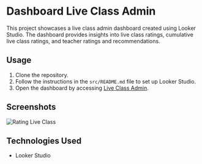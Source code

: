 # Dashboard Live Class Admin

This project showcases a live class admin dashboard created using Looker Studio. The dashboard provides insights into live class ratings, cumulative live class ratings, and teacher ratings and recommendations.

## Usage

1. Clone the repository.
2. Follow the instructions in the `src/README.md` file to set up Looker Studio.
3. Open the dashboard by accessing [Live Class Admin](https://lookerstudio.google.com/reporting/4bbc4d61-2f60-47fb-bf36-0b98a7b12b8a).

## Screenshots

![Rating Live Class]([/live-class-admin.png](https://github.com/fafaa710/Data-Analyst-Skolla-intern/blob/243a0463b8427c6161b40f49bf5d48182f3d3c0e/Dashoard%20Live%20Class/Live%20Class%20Admin-Rating%20Cumulative.jpg)https://github.com/fafaa710/Data-Analyst-Skolla-intern/blob/243a0463b8427c6161b40f49bf5d48182f3d3c0e/Dashoard%20Live%20Class/Live%20Class%20Admin-Rating%20Cumulative.jpg)

## Technologies Used

- Looker Studio
